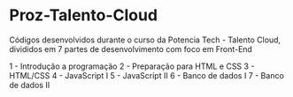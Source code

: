 # Proz-Talento-Cloud
Códigos desenvolvidos durante o curso da Potencia Tech  - Talento Cloud, divididos em 7 partes de desenvolvimento com foco em Front-End

1 - Introdução a programação
2 - Preparação para HTML e CSS
3 - HTML/CSS
4 - JavaScript I
5 - JavaScript II
6 - Banco de dados I
7 - Banco de dados II
